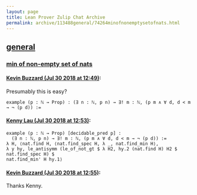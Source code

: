 ```yaml
---
layout: page
title: Lean Prover Zulip Chat Archive 
permalink: archive/113488general/74264minofnonemptysetofnats.html
---
```


## [general](index.html)
### [min of non-empty set of nats](74264minofnonemptysetofnats.html)

#### [Kevin Buzzard (Jul 30 2018 at 12:49)](https://leanprover.zulipchat.com/#narrow/stream/113488-general/topic/min%20of%20non-empty%20set%20of%20nats/near/130570396):
Presumably this is easy?

```lean
example (p : ℕ → Prop) : (∃ n : ℕ, p n) → ∃! m : ℕ, (p m ∧ ∀ d, d < m → ¬ (p d)) :=
```

#### [Kenny Lau (Jul 30 2018 at 12:53)](https://leanprover.zulipchat.com/#narrow/stream/113488-general/topic/min%20of%20non-empty%20set%20of%20nats/near/130570547):
```lean
example (p : ℕ → Prop) [decidable_pred p] :
  (∃ n : ℕ, p n) → ∃! m : ℕ, (p m ∧ ∀ d, d < m → ¬ (p d)) :=
λ H, ⟨nat.find H, ⟨nat.find_spec H, λ _, nat.find_min H⟩,
λ y hy, le_antisymm (le_of_not_gt $ λ H2, hy.2 (nat.find H) H2 $ nat.find_spec H) $
nat.find_min' H hy.1⟩
```

#### [Kevin Buzzard (Jul 30 2018 at 12:55)](https://leanprover.zulipchat.com/#narrow/stream/113488-general/topic/min%20of%20non-empty%20set%20of%20nats/near/130570608):
Thanks Kenny.

